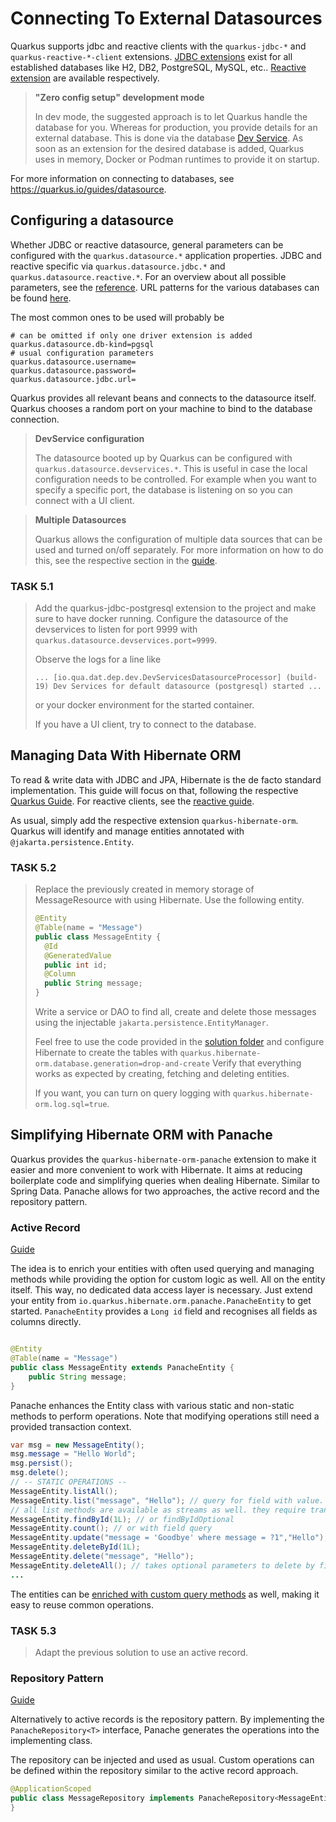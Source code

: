 # Connecting To External Datasources

Quarkus supports jdbc and reactive clients with the `quarkus-jdbc-*` and `quarkus-reactive-*-client` extensions.
[JDBC extensions](https://quarkus.io/guides/datasource#configure-a-jdbc-datasource) exist for all established databases
like H2, DB2, PostgreSQL, MySQL, etc..
[Reactive extension](https://quarkus.io/guides/datasource#configure-a-reactive-datasource) are available respectively.

> **"Zero config setup" development mode**
>
> In dev mode, the suggested approach is to let Quarkus handle the database for you.
> Whereas for production, you provide details for an external database.
> This is done via the database [Dev Service](https://quarkus.io/guides/dev-services#databases).
> As soon as an extension for the desired database is added, Quarkus uses in memory, Docker or Podman runtimes to
> provide it on startup.

For more information on connecting to databases, see https://quarkus.io/guides/datasource.

## Configuring a datasource

Whether JDBC or reactive datasource, general parameters can be configured with the `quarkus.datasource.*` application
properties.
JDBC and reactive specific via `quarkus.datasource.jdbc.*` and `quarkus.datasource.reactive.*`.
For an overview about all possible parameters, see
the [reference](https://quarkus.io/guides/datasource#datasource-reference).
URL patterns for the various databases can be found [here](https://quarkus.io/guides/datasource#jdbc-url).

The most common ones to be used will probably be

```properties
# can be omitted if only one driver extension is added
quarkus.datasource.db-kind=pgsql
# usual configuration parameters
quarkus.datasource.username=
quarkus.datasource.password=
quarkus.datasource.jdbc.url=
```

Quarkus provides all relevant beans and connects to the datasource itself.
Quarkus chooses a random port on your machine to bind to the database connection.

> **DevService configuration**
>
> The datasource booted up by Quarkus can be configured with `quarkus.datasource.devservices.*`.
> This is useful in case the local configuration needs to be controlled.
> For example when you want to specify a specific port, the database is listening on so you can connect with a UI
> client.

> **Multiple Datasources**
> 
> Quarkus allows the configuration of multiple data sources that can be used and turned on/off separately.
> For more information on how to do this, see the respective section in
> the [guide](https://quarkus.io/guides/datasource#configure-multiple-datasources).

### TASK 5.1

> Add the quarkus-jdbc-postgresql extension to the project and make sure to have docker running.
> Configure the datasource of the devservices to listen for port 9999 with `quarkus.datasource.devservices.port=9999`.
>
> Observe the logs for a line like
> ```
> ... [io.qua.dat.dep.dev.DevServicesDatasourceProcessor] (build-19) Dev Services for default datasource (postgresql) started ...
> ```
> or your docker environment for the started container.
>
> If you have a UI client, try to connect to the database.

## Managing Data With Hibernate ORM

To read & write data with JDBC and JPA, Hibernate is the de facto standard implementation.
This guide will focus on that, following the respective [Quarkus Guide](https://quarkus.io/guides/hibernate-orm).
For reactive clients, see the [reactive guide](https://quarkus.io/guides/reactive-sql-clients).

As usual, simply add the respective extension `quarkus-hibernate-orm`.
Quarkus will identify and manage entities annotated with `@jakarta.persistence.Entity`.

### TASK 5.2

> Replace the previously created in memory storage of MessageResource with using Hibernate.
> Use the following entity.
> ```java
> @Entity
> @Table(name = "Message")
> public class MessageEntity {
>   @Id
>   @GeneratedValue
>   public int id;
>   @Column
>   public String message;
> }
> ```
> Write a service or DAO to find all, create and delete those messages using the injectable
`jakarta.persistence.EntityManager`.
>
> Feel free to use the code provided in the [solution folder](../docs/solutions/5.2) and configure Hibernate to create
> the tables with `quarkus.hibernate-orm.database.generation=drop-and-create`
> Verify that everything works as expected by creating, fetching and deleting entities.
>
> If you want, you can turn on query logging with `quarkus.hibernate-orm.log.sql=true`.

## Simplifying Hibernate ORM with Panache

Quarkus provides the `quarkus-hibernate-orm-panache` extension to make it easier and more convenient to work with
Hibernate.
It aims at reducing boilerplate code and simplifying queries when dealing Hibernate. Similar to Spring Data.
Panache allows for two approaches, the active record and the repository pattern.

### Active Record

[Guide](https://quarkus.io/guides/hibernate-orm-panache#solution-1-using-the-active-record-pattern)

The idea is to enrich your entities with often used querying and managing methods while providing the option for custom
logic as well.
All on the entity itself. This way, no dedicated data access layer is necessary.
Just extend your entity from `io.quarkus.hibernate.orm.panache.PanacheEntity` to get started.
`PanacheEntity` provides a `Long id` field and recognises all fields as columns directly.

```java

@Entity
@Table(name = "Message")
public class MessageEntity extends PanacheEntity {
    public String message;
}
```

Panache enhances the Entity class with various static and non-static methods to perform operations.
Note that modifying operations still need a provided transaction context.

```java
var msg = new MessageEntity();
msg.message = "Hello World";
msg.persist();
msg.delete();
// -- STATIC OPERATIONS --
MessageEntity.listAll();
MessageEntity.list("message", "Hello"); // query for field with value. allows jpql queries
// all list methods are available as streams as well. they require transactions and should get closed properly (try-with-resource or .close() call)
MessageEntity.findById(1L); // or findByIdOptional
MessageEntity.count(); // or with field query
MessageEntity.update("message = 'Goodbye' where message = ?1","Hello");
MessageEntity.deleteById(1L);
MessageEntity.delete("message", "Hello");
MessageEntity.deleteAll(); // takes optional parameters to delete by field value. like delete("message", "Hello")
...
```

The entities can be [enriched with custom query methods](https://quarkus.io/guides/hibernate-orm-panache#adding-entity-methods) as well, making it easy to reuse common operations.

### TASK 5.3
> Adapt the previous solution to use an active record.

### Repository Pattern

[Guide](https://quarkus.io/guides/hibernate-orm-panache#solution-2-using-the-repository-pattern)

Alternatively to active records is the repository pattern.
By implementing the `PanacheRepository<T>` interface, Panache generates the operations into the implementing class.

The repository can be injected and used as usual.
Custom operations can be defined within the repository similar to the active record approach.

```java
@ApplicationScoped
public class MessageRepository implements PanacheRepository<MessageEntity> {
}
```